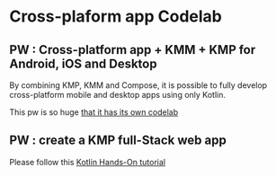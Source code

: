 # Cross-plaform app Codelab

## PW : Cross-platform app + KMM + KMP for Android, iOS and Desktop

By combining KMP, KMM and Compose, it is possible to fully develop cross-platform mobile and desktop apps using only Kotlin.

This pw is so huge [that it has its own codelab](https://worldline.github.io/learning-kotlin-multiplatform/)

## PW : create a KMP full-Stack web app

Please follow this [Kotlin Hands-On tutorial](https://play.kotlinlang.org/hands-on/Full%20Stack%20Web%20App%20with%20Kotlin%20Multiplatform/01_Introduction)
